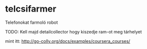 # telcsifarmer
Telefonokat farmoló robot 

TODO:
  Kell majd detailcollector hogy kiszedje ram-ot meg tárhelyet
  
  mint itt: http://go-colly.org/docs/examples/coursera_courses/
